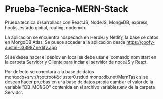 # Prueba-Tecnica-MERN-Stack
Prueba tecnica desarrollada con ReactJS, NodeJS, MongoDB, express, hooks, estado global, routing, nodemon.

La aplicación se encuentra hospedada en Heroku y Netlify, la base de datos en MongoDB Atlas.
Se puede acceder a la aplicación desde https://goofy-austin-033987.netlify.app 

Si se desea hacer el deploy en local se debe usar el comando npm start en la carpeta Servidor y Cliente 
para inciar el servidor de nodeJS y React.

Por defecto se conectará a la base de datos mongodb+srv://root:root@cluster0.rsdud.mongodb.net/MernTask
si se desean hacer pruebas en una base de datos propia cambiar el valor de la variable "DB_MONGO" contenida
en el archivo variables.env de la carpeta Servidor.
